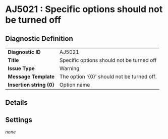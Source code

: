# AJ5021 : Specific options should not be turned off

## Diagnostic Definition

<table>
  <tr>
    <td class="header"><b>Diagnostic ID</b></td>
    <td>AJ5021</td>
  </tr>
  <tr>
    <td class="header"><b>Title</b></td>
    <td>Specific options should not be turned off</td>
  </tr>
  <tr>
    <td class="header"><b>Issue Type</b></td>
    <td>Warning</td>
  </tr>
  <tr>
    <td class="header"><b>Message Template</b></td>
    <td>The option '{0}' should not be turned off.</td>
  </tr>
    <tr>
    <td class="header"><b>Insertion string {0}</b></td>
    <td>Option name</td>
  </tr>

</table>

## Details



## Settings

*none*

